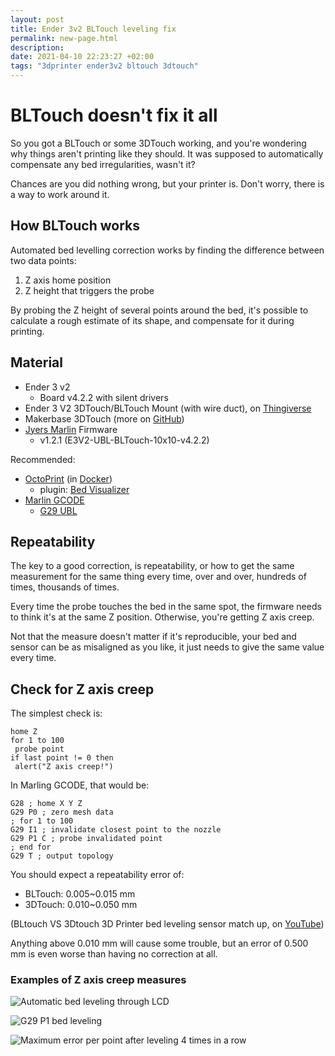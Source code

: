 ```yaml
---
layout: post
title: Ender 3v2 BLTouch leveling fix
permalink: new-page.html
description: 
date: 2021-04-10 22:23:27 +02:00
tags: "3dprinter ender3v2 bltouch 3dtouch"
---
```


# BLTouch doesn't fix it all

So you got a BLTouch or some 3DTouch working, and you're wondering why things aren't printing like they should. It was supposed to automatically compensate any bed irregularities, wasn't it?

Chances are you did nothing wrong, but your printer is. Don't worry, there is a way to work around it.

## How BLTouch works

Automated bed levelling correction works by finding the difference between two data points:

1. Z axis home position
1. Z height that triggers the probe

By probing the Z height of several points around the bed, it's possible to calculate a rough estimate of its shape, and compensate for it during printing.

## Material

* Ender 3 v2
    * Board v4.2.2 with silent drivers
* Ender 3 V2 3DTouch/BLTouch Mount (with wire duct), on [Thingiverse](https://www.thingiverse.com/thing:4657059)
* Makerbase 3DTouch (more on [GitHub](https://github.com/makerbase-mks/Ender3-3DTOUCH))
* [Jyers Marlin](https://github.com/Jyers/Marlin) Firmware
    *  v1.2.1 (E3V2-UBL-BLTouch-10x10-v4.2.2)

Recommended:

* [OctoPrint](https://octoprint.org/) (in [Docker](https://hub.docker.com/r/octoprint/octoprint))
    * plugin: [Bed Visualizer](https://plugins.octoprint.org/plugins/bedlevelvisualizer/)
* [Marlin GCODE](https://marlinfw.org/meta/gcode/)
    * [G29 UBL](https://marlinfw.org/docs/gcode/G029-ubl.html)

## Repeatability

The key to a good correction, is repeatability, or how to get the same measurement for the same thing every time, over and over, hundreds of times, thousands of times.

Every time the probe touches the bed in the same spot, the firmware needs to think it's at the same Z position. Otherwise, you're getting Z axis creep.

Not that the measure doesn't matter if it's reproducible, your bed and sensor can be as misaligned as you like, it just needs to give the same value every time.

## Check for Z axis creep

The simplest check is:
    
    home Z
    for 1 to 100
     probe point
    if last point != 0 then
     alert("Z axis creep!")

In Marling GCODE, that would be:

    G28 ; home X Y Z
    G29 P0 ; zero mesh data
    ; for 1 to 100
    G29 I1 ; invalidate closest point to the nozzle
    G29 P1 C ; probe invalidated point
    ; end for
    G29 T ; output topology
    
You should expect a repeatability error of:

* BLTouch: 0.005~0.015 mm
* 3DTouch: 0.010~0.050 mm

(BLtouch VS 3Dtouch 3D Printer bed leveling sensor match up, on [YouTube](https://www.youtube.com/watch?v=BPH9btHPcbc))

Anything above 0.010 mm will cause some trouble, but an error of 0.500 mm is even worse than having no correction at all.


### Examples of Z axis creep measures

![Automatic bed leveling through LCD](/assets/bed-20210316-error.png)

![G29 P1 bed leveling](/assets/bed-20210316a-graph.png)

![Maximum error per point after leveling 4 times in a row](/assets/bed-20210317-max_error.png)


